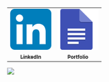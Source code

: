 <table>
<tr>
    <td align="center"><a href="https://www.linkedin.com/in/joeblakeb/">
        <img src="https://raw.githubusercontent.com/JoeBlakeB/JoeBlakeB/main/images/linkedin.svg" width="96px;" alt=""/><br /><sub><b>LinkedIn</b></sub></a><br /></td>
    <td align="center"><a href="https://joeblakeb.com/portfolio">
        <img src="https://raw.githubusercontent.com/JoeBlakeB/JoeBlakeB/main/images/portfolio.svg" width="96px;" alt=""/><br /><sub><b>Portfolio</b></sub></a><br />
    </td>
</tr>
<table>

![](https://img.shields.io/badge/Advent_of_Code_2022-0_⭐-blue)